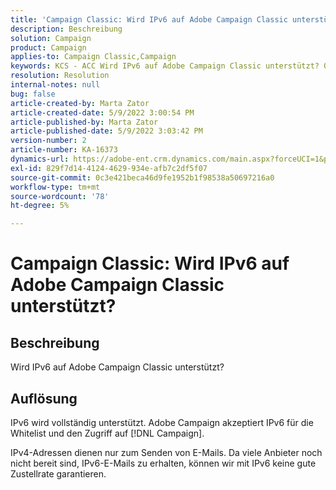 ```yaml
---
title: 'Campaign Classic: Wird IPv6 auf Adobe Campaign Classic unterstützt?'
description: Beschreibung
solution: Campaign
product: Campaign
applies-to: Campaign Classic,Campaign
keywords: KCS - ACC Wird IPv6 auf Adobe Campaign Classic unterstützt? On-Premise
resolution: Resolution
internal-notes: null
bug: false
article-created-by: Marta Zator
article-created-date: 5/9/2022 3:00:54 PM
article-published-by: Marta Zator
article-published-date: 5/9/2022 3:03:42 PM
version-number: 2
article-number: KA-16373
dynamics-url: https://adobe-ent.crm.dynamics.com/main.aspx?forceUCI=1&pagetype=entityrecord&etn=knowledgearticle&id=902028d1-a8cf-ec11-a7b5-0022480a8e40
exl-id: 829f7d14-4124-4629-934e-afb7c2df5f07
source-git-commit: 0c3e421beca46d9fe1952b1f98538a50697216a0
workflow-type: tm+mt
source-wordcount: '78'
ht-degree: 5%

---
```


# Campaign Classic: Wird IPv6 auf Adobe Campaign Classic unterstützt?

## Beschreibung

Wird IPv6 auf Adobe Campaign Classic unterstützt?

## Auflösung


IPv6 wird vollständig unterstützt. Adobe Campaign akzeptiert IPv6 für die Whitelist und den Zugriff auf [!DNL Campaign].

IPv4-Adressen dienen nur zum Senden von E-Mails. Da viele Anbieter noch nicht bereit sind, IPv6-E-Mails zu erhalten, können wir mit IPv6 keine gute Zustellrate garantieren.

